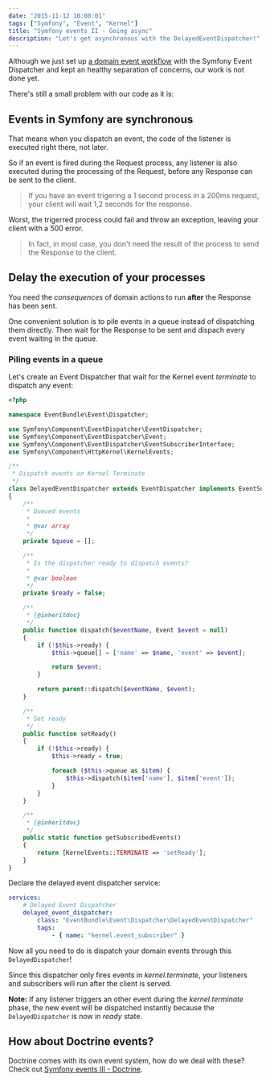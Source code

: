 ```yaml
---
date: "2015-11-12 10:00:01"
tags: ["Symfony", "Event", "Kernel"]
title: "Symfony events II - Going async"
description: "Let's get asynchronous with the DelayedEventDispatcher!"
---
```


Although we just set up [a domain event workflow](../events-part-1) with the Symfony Event Dispatcher and kept an healthy separation of concerns, our work is not done yet.

There's still a small problem with our code as it is:

## Events in Symfony are synchronous

That means when you dispatch an event, the code of the listener is executed right there, not later.

So if an event is fired during the Request process, any listener is also executed during the processing of the Request, before any Response can be sent to the client.

> If you have an event trigering a 1 second process in a 200ms request, your client will wait 1,2 seconds for the response.

Worst, the trigerred process could fail and throw an exception, leaving your client with a 500 error.

> In fact, in most case, you don't need the result of the process to send the Response to the client.

## Delay the execution of your processes

You need the _consequences_ of domain actions to run __after__ the Response has been sent.

One convenient solution is to pile events in a queue instead of dispatching them directly. Then wait for the Response to be sent and dispach every event waiting in the queue.

### Piling events in a queue

Let's create an Event Dispatcher that wait for the Kernel event _terminate_ to dispatch any event:

```php
<?php

namespace EventBundle\Event\Dispatcher;

use Symfony\Component\EventDispatcher\EventDispatcher;
use Symfony\Component\EventDispatcher\Event;
use Symfony\Component\EventDispatcher\EventSubscriberInterface;
use Symfony\Component\HttpKernel\KernelEvents;

/**
 * Dispatch events on Kernel Terminate
 */
class DelayedEventDispatcher extends EventDispatcher implements EventSubscriberInterface
{
    /**
     * Queued events
     *
     * @var array
     */
    private $queue = [];

    /**
     * Is the dispatcher ready to dispatch events?
     *
     * @var boolean
     */
    private $ready = false;

    /**
     * {@inheritdoc}
     */
    public function dispatch($eventName, Event $event = null)
    {
        if (!$this->ready) {
            $this->queue[] = ['name' => $name, 'event' => $event];

            return $event;
        }

        return parent::dispatch($eventName, $event);
    }

    /**
     * Set ready
     */
    public function setReady()
    {
        if (!$this->ready) {
            $this->ready = true;

            foreach ($this->queue as $item) {
                $this->dispatch($item['name'], $item['event']);
            }
        }
    }

    /**
     * {@inheritdoc}
     */
    public static function getSubscribedEvents()
    {
        return [KernelEvents::TERMINATE => 'setReady'];
    }
}

```

Declare the delayed event dispatcher service:

```yaml
services:
    # Delayed Event Dispatcher
    delayed_event_dispatcher:
        class: "EventBundle\Event\Dispatcher\DelayedEventDispatcher"
        tags:
            - { name: "kernel.event_subscriber" }

```

Now all you need to do is dispatch your domain events through this `DelayedDispatcher`!

Since this dispatcher only fires events in _kernel.terminate_, your listeners and subscribers will run after the client is served.

__Note:__ If any listener triggers an other event during the _kernel.terminate_ phase, the new event will be dispatched instantly because the `DelayedDispatcher` is now in _ready_ state.

## How about Doctrine events?

Doctrine comes with its own event system, how do we deal with these?
Check out [Symfony events III - Doctrine](../events-part-3).
